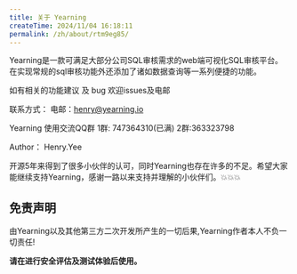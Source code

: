 ```yaml
---
title: 关于 Yearning
createTime: 2024/11/04 16:18:11
permalink: /zh/about/rtm9eg85/
---
```



Yearning是一款可满足大部分公司SQL审核需求的web端可视化SQL审核平台。在实现常规的sql审核功能外还添加了诸如数据查询等一系列便捷的功能。

如有相关的功能建议 及 bug 欢迎issues及电邮

联系方式：
电邮：henry@yearning.io

Yearning 使用交流QQ群 1群: 747364310(已满) 2群:363323798

Author： Henry.Yee

开源5年来得到了很多小伙伴的认可，同时Yearning也存在许多的不足。希望大家能继续支持Yearning，感谢一路以来支持并理解的小伙伴们。:boom::boom::boom:

## 免责声明

由Yearning以及其他第三方二次开发所产生的一切后果,Yearning作者本人不负一切责任! 

**请在进行安全评估及测试体验后使用。**
